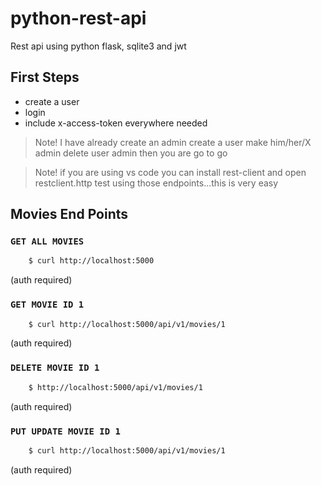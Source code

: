 # python-rest-api
Rest api using python flask, sqlite3 and jwt
## First Steps
* create a user
* login
* include x-access-token everywhere needed

> Note! I have already create an admin create a user make him/her/X admin delete user admin then you are go to go

>Note! if you are using vs code you can install rest-client and open restclient.http test using those endpoints...this is very easy


## Movies End Points
### ```GET ALL MOVIES```
```bash
    $ curl http://localhost:5000
```
(auth required)

### ```GET MOVIE ID 1```
```bash
    $ curl http://localhost:5000/api/v1/movies/1
```
(auth required)

### ```DELETE MOVIE ID 1```
```bash
    $ http://localhost:5000/api/v1/movies/1
```
(auth required)

### ```PUT UPDATE MOVIE ID 1```
```bash
    $ curl http://localhost:5000/api/v1/movies/1
```
(auth required)
